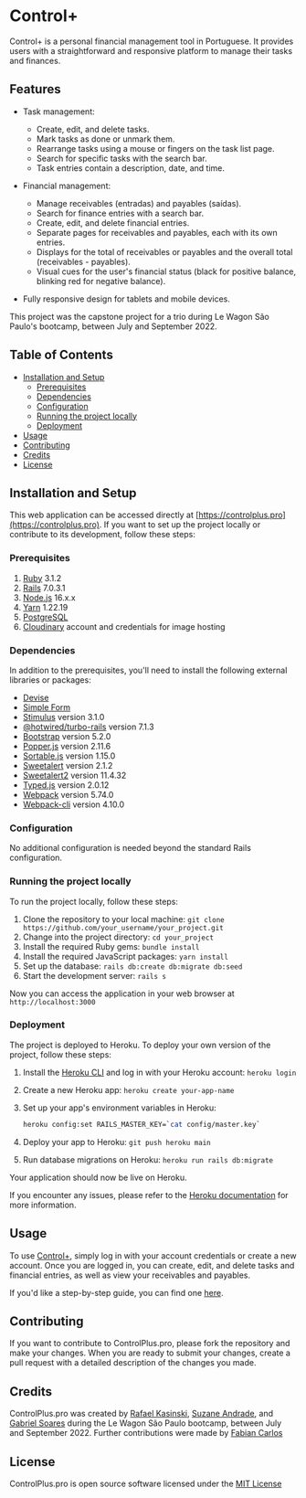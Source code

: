 # Control+

Control+ is a personal financial management tool in Portuguese. It provides users with a straightforward and responsive platform to manage their tasks and finances.

## Features

- Task management:
  - Create, edit, and delete tasks.
  - Mark tasks as done or unmark them.
  - Rearrange tasks using a mouse or fingers on the task list page.
  - Search for specific tasks with the search bar.
  - Task entries contain a description, date, and time.

- Financial management:
  - Manage receivables (entradas) and payables (saídas).
  - Search for finance entries with a search bar.
  - Create, edit, and delete financial entries.
  - Separate pages for receivables and payables, each with its own entries.
  - Displays for the total of receivables or payables and the overall total (receivables - payables).
  - Visual cues for the user's financial status (black for positive balance, blinking red for negative balance).

- Fully responsive design for tablets and mobile devices.

This project was the capstone project for a trio during Le Wagon São Paulo's bootcamp, between July and September 2022.

## Table of Contents

- [Installation and Setup](#installation-and-setup)
  - [Prerequisites](#prerequisites)
  - [Dependencies](#dependencies)
  - [Configuration](#configuration)
  - [Running the project locally](#running-the-project-locally)
  - [Deployment](#deployment)
- [Usage](#usage)
- [Contributing](#contributing)
- [Credits](#credits)
- [License](#license)

## Installation and Setup

This web application can be accessed directly at [https://controlplus.pro](https://controlplus.pro). If you want to set up the project locally or contribute to its development, follow these steps:

### Prerequisites

1. [Ruby](https://www.ruby-lang.org/en/) 3.1.2
2. [Rails](https://rubyonrails.org/) 7.0.3.1
3. [Node.js](https://nodejs.org/en/) 16.x.x
4. [Yarn](https://yarnpkg.com/) 1.22.19
5. [PostgreSQL](https://www.postgresql.org/)
6. [Cloudinary](https://cloudinary.com/) account and credentials for image hosting

### Dependencies

In addition to the prerequisites, you'll need to install the following external libraries or packages:

- [Devise](https://github.com/heartcombo/devise)
- [Simple Form](https://github.com/heartcombo/simple_form)
- [Stimulus](https://stimulus.hotwire.dev/) version 3.1.0
- [@hotwired/turbo-rails](https://turbo.hotwire.dev/) version 7.1.3
- [Bootstrap](https://getbootstrap.com/) version 5.2.0
- [Popper.js](https://popper.js.org/) version 2.11.6
- [Sortable.js](https://github.com/SortableJS/Sortable) version 1.15.0
- [Sweetalert](https://sweetalert.js.org/) version 2.1.2
- [Sweetalert2](https://sweetalert2.github.io/) version 11.4.32
- [Typed.js](https://mattboldt.com/demos/typed-js/) version 2.0.12
- [Webpack](https://webpack.js.org/) version 5.74.0
- [Webpack-cli](https://webpack.js.org/api/cli/) version 4.10.0


### Configuration

No additional configuration is needed beyond the standard Rails configuration.

### Running the project locally

To run the project locally, follow these steps:

1. Clone the repository to your local machine: `git clone https://github.com/your_username/your_project.git`
2. Change into the project directory: `cd your_project`
3. Install the required Ruby gems: `bundle install`
4. Install the required JavaScript packages: `yarn install`
5. Set up the database: `rails db:create db:migrate db:seed`
6. Start the development server: `rails s`

Now you can access the application in your web browser at `http://localhost:3000`

### Deployment

The project is deployed to Heroku. To deploy your own version of the project, follow these steps:

1. Install the [Heroku CLI](https://devcenter.heroku.com/articles/heroku-cli) and log in with your Heroku account: `heroku login`
2. Create a new Heroku app: `heroku create your-app-name`
3. Set up your app's environment variables in Heroku:

    ```bash
    heroku config:set RAILS_MASTER_KEY=`cat config/master.key`
    ```

4. Deploy your app to Heroku: `git push heroku main`
5. Run database migrations on Heroku: `heroku run rails db:migrate`

Your application should now be live on Heroku.

If you encounter any issues, please refer to the [Heroku documentation](https://devcenter.heroku.com/) for more information.

## Usage

To use [Control+](https://controlplus.pro), simply log in with your account credentials or create a new account. Once you are logged in, you can create, edit, and delete tasks and financial entries, as well as view your receivables and payables.

If you'd like a step-by-step guide, you can find one [here](https://app.tango.us/app/workflow/Workflow-with-Controlplus-dd126d98a70f4b328b1cb1f76ff5b300).

## Contributing

If you want to contribute to ControlPlus.pro, please fork the repository and make your changes. When you are ready to submit your changes, create a pull request with a detailed description of the changes you made.

## Credits

ControlPlus.pro was created by [Rafael Kasinski](https://github.com/PurpleKaz81), [Suzane Andrade](https://github.com/suzaneandrade100), and [Gabriel Soares](https://github.com/gabrielsoares1) during the Le Wagon São Paulo bootcamp, between July and September 2022. Further contributions were made by [Fabian Carlos](https://github.com/fabiancarlos)

## License

ControlPlus.pro is open source software licensed under the [MIT License](https://choosealicense.com/licenses/mit/)
